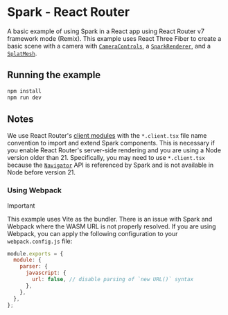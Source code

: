 # Spark - React Router

A basic example of using Spark in a React app using React Router v7 framework mode (Remix). This example uses React Three Fiber to create a basic scene with a camera with [`CameraControls`](https://drei.docs.pmnd.rs/controls/camera-controls), a [`SparkRenderer`](./app/components/spark/SparkRenderer.client.tsx), and a [`SplatMesh`](./app/components/spark/SplatMesh.client.tsx).

## Running the example

```bash
npm install
npm run dev
```

## Notes

We use React Router's [client modules](https://reactrouter.com/explanation/special-files#client-modules) with the `*.client.tsx` file name convention to import and extend Spark components. This is necessary if you enable React Router's server-side rendering and you are using a Node version older than 21. Specifically, you may need to use `*.client.tsx` because the [`Navigator`](https://nodejs.org/api/globals.html#navigator) API is referenced by Spark and is not available in Node before version 21.

### Using Webpack

> [!IMPORTANT]
> This example uses Vite as the bundler. There is an issue with Spark and Webpack where the WASM URL is not properly resolved. If you are using Webpack, you can apply the following configuration to your `webpack.config.js` file:
>
> ```js
> module.exports = {
>   module: {
>     parser: {
>       javascript: {
>         url: false, // disable parsing of `new URL()` syntax
>       },
>     },
>   },
> };
> ```

